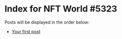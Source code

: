 # Index for NFT World #5323
Posts will be displayed in the order below:

- [Your first post](./001-first.md)


